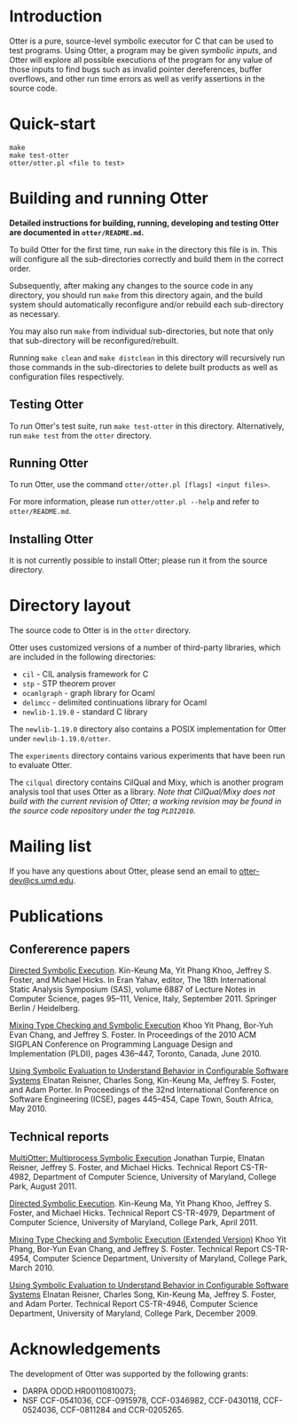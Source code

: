 Introduction
============

Otter is a pure, source-level symbolic executor for C that can be used to
test programs. Using Otter, a program may be given _symbolic inputs_, and
Otter will explore all possible executions of the program for any value of
those inputs to find bugs such as invalid pointer dereferences, buffer
overflows, and other run time errors as well as verify assertions in the
source code.


Quick-start
=================

    make
    make test-otter
    otter/otter.pl <file to test>


Building and running Otter
==========================

**Detailed instructions for building, running, developing and testing Otter
are documented in `otter/README.md`.**

To build Otter for the first time, run `make` in the directory this file is in.
This will configure all the sub-directories correctly and build them in the
correct order.

Subsequently, after making any changes to the source code in any directory,
you should run `make` from this directory again, and the build system
should automatically reconfigure and/or rebuild each sub-directory as
necessary.

You may also run `make` from individual sub-directories, but note that only
that sub-directory will be reconfigured/rebuilt.

Running `make clean` and `make distclean` in this directory will recursively
run those commands in the sub-directories to delete built products as well
as configuration files respectively.


Testing Otter
-------------

To run Otter's test suite, run `make test-otter` in this directory.
Alternatively, run `make test` from the `otter` directory.


Running Otter
-------------

To run Otter, use the command `otter/otter.pl [flags] <input files>`.

For more information, please run `otter/otter.pl --help` and refer to
`otter/README.md`.


Installing Otter
----------------

It is not currently possible to install Otter; please run it from the source
directory.


Directory layout
=================

The source code to Otter is in the `otter` directory.

Otter uses customized versions of a number of third-party libraries, which
are included in the following directories:

* `cil` - CIL analysis framework for C
* `stp` - STP theorem prover
* `ocamlgraph` - graph library for Ocaml
* `delimcc` - delimited continuations library for Ocaml
* `newlib-1.19.0` - standard C library

The `newlib-1.19.0` directory also contains a POSIX implementation for Otter
under `newlib-1.19.0/otter`.

The `experiments` directory contains various experiments that have been run
to evaluate Otter.

The `cilqual` directory contains CilQual and Mixy, which is another program
analysis tool that uses Otter as a library. *Note that CilQual/Mixy does not
build with the current revision of Otter; a working revision may be found
in the source code repository under the tag `PLDI2010`.*


Mailing list
============

If you have any questions about Otter, please send an email to
<otter-dev@cs.umd.edu>.


Publications
============

Confererence papers
-------------------

[Directed Symbolic Execution](http://dx.doi.org/10.1007/978-3-642-23702-7_11).
Kin-Keung Ma, Yit Phang Khoo, Jeffrey S. Foster, and Michael Hicks.
In Eran Yahav, editor, The 18th International Static Analysis Symposium (SAS),
volume 6887 of Lecture Notes in Computer Science, pages 95–111, Venice, Italy,
September 2011. Springer Berlin / Heidelberg.

[Mixing Type Checking and Symbolic Execution](http://dx.doi.org/10.1145/1806596.1806645)
Khoo Yit Phang, Bor-Yuh Evan Chang, and Jeffrey S. Foster.
In Proceedings of the 2010 ACM SIGPLAN Conference on Programming Language
Design and Implementation (PLDI), pages 436–447, Toronto, Canada, June 2010.

[Using Symbolic Evaluation to Understand Behavior in Configurable Software Systems](http://dx.doi.org/10.1145/1806799.1806864)
Elnatan Reisner, Charles Song, Kin-Keung Ma, Jeffrey S. Foster,
and Adam Porter.
In Proceedings of the 32nd International Conference on Software Engineering
(ICSE), pages 445–454, Cape Town, South Africa, May 2010.


Technical reports
-----------------

[MultiOtter: Multiprocess Symbolic Execution](http://dx.doi.org/1903/11860)
Jonathan Turpie, Elnatan Reisner, Jeffrey S. Foster, and Michael Hicks.
Technical Report CS-TR-4982, Department of Computer Science,
University of Maryland, College Park, August 2011.

[Directed Symbolic Execution](http://dx.doi.org/1903/11860).
Kin-Keung Ma, Yit Phang Khoo, Jeffrey S. Foster, and Michael Hicks.
Technical Report CS-TR-4979, Department of Computer Science,
University of Maryland, College Park, April 2011.

[Mixing Type Checking and Symbolic Execution (Extended Version)](http://dx.doi.org/1903/10115)
Khoo Yit Phang, Bor-Yun Evan Chang, and Jeffrey S. Foster.
Technical Report CS-TR-4954, Computer Science Department,
University of Maryland, College Park, March 2010.

[Using Symbolic Evaluation to Understand Behavior in Configurable Software Systems](http://dx.doi.org/1903/9779)
Elnatan Reisner, Charles Song, Kin-Keung Ma, Jeffrey S. Foster,
and Adam Porter.
Technical Report CS-TR-4946, Computer Science Department,
University of Maryland, College Park, December 2009.


Acknowledgements
================

The development of Otter was supported by the following grants:

* DARPA ODOD.HR00110810073;
* NSF CCF-0541036, CCF-0915978, CCF-0346982, CCF-0430118, CCF-0524036,
  CCF-0811284 and CCR-0205265.

